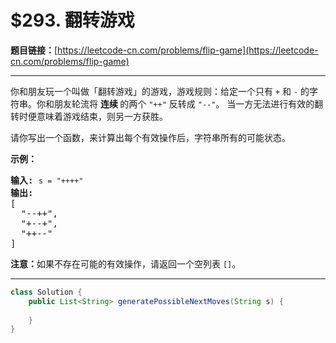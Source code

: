 # $293. 翻转游戏

**题目链接：**[https://leetcode-cn.com/problems/flip-game](https://leetcode-cn.com/problems/flip-game)

---

<div class="content__1Y2H">
 <div class="notranslate">
  <p>你和朋友玩一个叫做「翻转游戏」的游戏，游戏规则：给定一个只有&nbsp;<code>+</code>&nbsp;和&nbsp;<code>-</code>&nbsp;的字符串。你和朋友轮流将&nbsp;<strong>连续 </strong>的两个&nbsp;<code>"++"</code>&nbsp;反转成&nbsp;<code>"--"</code>。 当一方无法进行有效的翻转时便意味着游戏结束，则另一方获胜。</p> 
  <p>请你写出一个函数，来计算出每个有效操作后，字符串所有的可能状态。</p> 
  <p><strong>示例：</strong></p> 
  <pre class="language-text"><strong>输入:</strong> <code>s = "++++"</code>
<strong>输出:</strong> 
[
  "--++",
  "+--+",
  "++--"
]
</pre> 
  <p><strong>注意：</strong>如果不存在可能的有效操作，请返回一个空列表&nbsp;<code>[]</code>。</p> 
 </div>
</div>

---

```java
class Solution {
    public List<String> generatePossibleNextMoves(String s) {
        
    }
}
```